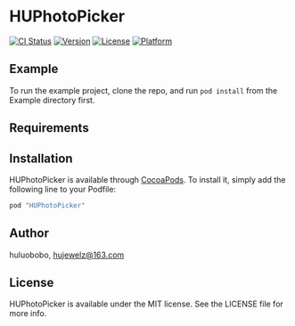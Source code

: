 # HUPhotoPicker

[![CI Status](http://img.shields.io/travis/huluobobo/HUPhotoPicker.svg?style=flat)](https://travis-ci.org/huluobobo/HUPhotoPicker)
[![Version](https://img.shields.io/cocoapods/v/HUPhotoPicker.svg?style=flat)](http://cocoapods.org/pods/HUPhotoPicker)
[![License](https://img.shields.io/cocoapods/l/HUPhotoPicker.svg?style=flat)](http://cocoapods.org/pods/HUPhotoPicker)
[![Platform](https://img.shields.io/cocoapods/p/HUPhotoPicker.svg?style=flat)](http://cocoapods.org/pods/HUPhotoPicker)

## Example

To run the example project, clone the repo, and run `pod install` from the Example directory first.

## Requirements

## Installation

HUPhotoPicker is available through [CocoaPods](http://cocoapods.org). To install
it, simply add the following line to your Podfile:

```ruby
pod "HUPhotoPicker"
```

## Author

huluobobo, hujewelz@163.com

## License

HUPhotoPicker is available under the MIT license. See the LICENSE file for more info.

